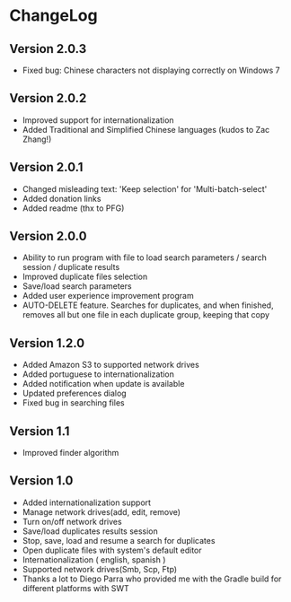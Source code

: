 # ChangeLog

## Version 2.0.3

- Fixed bug: Chinese characters not displaying correctly on Windows 7

## Version 2.0.2

- Improved support for internationalization
- Added Traditional and Simplified Chinese languages (kudos to Zac Zhang!)

## Version 2.0.1

- Changed misleading text: 'Keep selection' for 'Multi-batch-select'
- Added donation links
- Added readme (thx to PFG)

## Version 2.0.0

- Ability to run program with file to load search parameters / search session / duplicate results
- Improved duplicate files selection
- Save/load search parameters
- Added user experience improvement program
- AUTO-DELETE feature. Searches for duplicates, and when finished, removes all but one file in each duplicate group, keeping that copy

## Version 1.2.0

- Added Amazon S3 to supported network drives
- Added portuguese to internationalization
- Added notification when update is available
- Updated preferences dialog
- Fixed bug in searching files

## Version 1.1

- Improved finder algorithm

## Version 1.0

- Added internationalization support
- Manage network drives(add, edit, remove)
- Turn on/off network drives
- Save/load duplicates results session
- Stop, save, load and resume a search for duplicates
- Open duplicate files with system's default editor
- Internationalization ( english, spanish )
- Supported network drives(Smb, Scp, Ftp)
- Thanks a lot to Diego Parra who provided me with the Gradle build for different platforms with SWT
